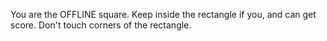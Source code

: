 You are the OFFLINE square. Keep inside the rectangle if you, and can get score. Don't touch corners of the rectangle.